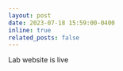 ```yaml
---
layout: post
date: 2023-07-18 15:59:00-0400
inline: true
related_posts: false
---
```


Lab website is live
